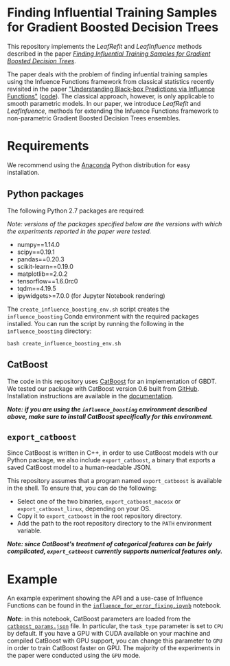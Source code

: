 # Finding Influential Training Samples for Gradient Boosted Decision Trees
This repository implements the _LeafRefit_ and _LeafInfluence_ methods described in the paper [_Finding Influential Training Samples for Gradient Boosted Decision Trees_](https://arxiv.org/abs/1802.06640).

The paper deals with the problem of finding infuential training samples using the Infuence Functions framework from classical statistics recently revisited in the paper ["Understanding Black-box Predictions via Influence Functions"](https://arxiv.org/abs/1703.04730) ([code](https://github.com/kohpangwei/influence-release)). The classical approach, however, is only applicable to smooth parametric models. In our paper, we introduce _LeafRefit_ and _LeafInfuence_, methods for extending the Infuence Functions framework to non-parametric Gradient Boosted Decision Trees ensembles.

# Requirements
We recommend using the [Anaconda](https://www.anaconda.com/download/) Python distribution for easy installation.
## Python packages
The following Python 2.7 packages are required:

_Note: versions of the packages specified below are the versions with which the experiments reported in the paper were tested._
- numpy==1.14.0
- scipy==0.19.1
- pandas==0.20.3
- scikit-learn==0.19.0
- matplotlib==2.0.2
- tensorflow==1.6.0rc0
- tqdm==4.19.5
- ipywidgets>=7.0.0 (for Jupyter Notebook rendering)

The ``create_influence_boosting_env.sh`` script creates the `influence_boosting` Conda environment with the required packages installed. You can run the script by running the following in the ``influence_boosting`` directory:
```shell
bash create_influence_boosting_env.sh
```

## CatBoost
The code in this repository uses [CatBoost](https://catboost.yandex/) for an implementation of GBDT. We tested our package with CatBoost version 0.6 built from [GitHub](https://github.com/catboost). Installation instructions are available in the [documentation](https://tech.yandex.com/catboost/doc/dg/concepts/python-installation-docpage/).

**_Note: if you are using the ``influence_boosting`` environment described above, make sure to install CatBoost specifically for this environment._**

## ``export_catboost``
Since CatBoost is written in C++, in order to use CatBoost models with our Python package, we also include ``export_catboost``, a binary that exports a saved CatBoost model to a human-readable JSON.

This repository assumes that a program named ``export_catboost`` is available in the shell. To ensure that, you can do the following:
- Select one of the two binaries, ``export_catboost_macosx`` or ``export_catboost_linux``, depending on your OS.
- Copy it to ``export_catboost`` in the root repository directory.
- Add the path to the root repository directory to the ``PATH`` environment variable.

**_Note: since CatBoost's treatment of categorical features can be fairly complicated, ``export_catboost`` currently supports numerical features only._**

# Example
An example experiment showing the API and a use-case of Influence Functions can be found in the [``influence_for_error_fixing.ipynb``](https://github.com/bsharchilev/influence_boosting/blob/master/scripts/influence_for_error_fixing.ipynb) notebook.

**_Note_**: in this notebook, CatBoost parameters are loaded from the [``catboost_params.json``](https://github.com/bsharchilev/influence_boosting/blob/master/data/adult/catboost_params.json) file. In particular, the ``task_type`` parameter is set to ``CPU`` by default. If you have a GPU with CUDA available on your machine and compiled CatBoost with GPU support, you can change this parameter to ``GPU`` in order to train CatBoost faster on GPU. The majority of the experiments in the paper were conducted using the ``GPU`` mode.
